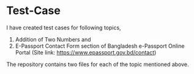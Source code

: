 # Test-Case
I have created test cases for following topics,
1. Addition of Two Numbers and
2. E-Passport Contact Form section of Bangladesh e-Passport Online Portal (Site link: https://www.epassport.gov.bd/contact)

The repository contains two files for each of the topic mentioned above.
